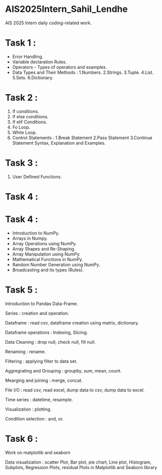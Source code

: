 # AIS2025Intern_Sahil_Lendhe
AIS 2025 Intern daily coding-related work.


# Task 1 : 
* Error Handling.
* Variable declaration Rules.
* Operators - Types of operators and examples.
* Data Types and Their Methods :  1.Numbers. 2.Strings. 3.Tuple. 4.List. 5.Sets. 6.Dictionary.


# Task 2 :
1. If conditions.
2. If else conditions. 
3. If elif Conditions.
4. Fo Loop.
5. While Loop.
6. Control Statements : 1.Break Statement 
                        2.Pass Statement
                        3.Continue Statement
Syntax, Explanation and Examples.


# Task 3 :
1. User Defined Functions.

# Task 4 :
# Task 4 :
* Introduction to NumPy.
* Arrays in Numpy.
* Array Operations using NumPy.
* Array Shapes and Re-Shaping.
* Array Manipulation using NumPy.
* Mathematical Functions in NumPy.
* Random Number Generation using NumPy.
* Broadcasting and its types (Rules).
  
# Task 5 : 
Introduction to Pandas Data-Frame.

Series : creation and operation.

Dataframe : read csv, dataframe creation using matrix, dictionary.

Dataframe operations : Indexing, Slicing.

Data Cleaning : drop null, check null, fill null.

Renaming : rename.

Filtering : applying filter to data set.

Aggregrating and Grouping : groupby, sum, mean, count.

Mearging and joining : merge, concat.

File I/O : read csv, read excel, dump data to csv, dump data to excel.

Time series : datetime, resample.

Visualization : plotting.

Condition selection : and, or.


 # Task 6 : 
Work on matplotlib and seaborn

Data visualization : scatter Plot, Bar plot, pie chart, Line plot, Histogram, Subplots, Regression Plots, residual Plots in Matplotlib and Seaborn library
